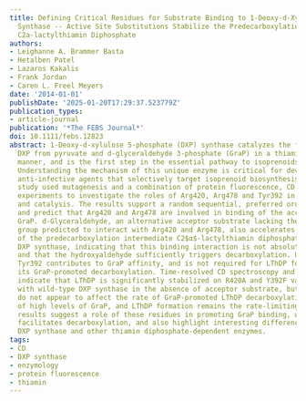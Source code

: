 ```yaml
---
title: Defining Critical Residues for Substrate Binding to 1-Deoxy-d-Xylulose 5-Phosphate
  Synthase -- Active Site Substitutions Stabilize the Predecarboxylation Intermediate
  C2a-lactylthiamin Diphosphate
authors:
- Leighanne A. Brammer Basta
- Hetalben Patel
- Lazaros Kakalis
- Frank Jordan
- Caren L. Freel Meyers
date: '2014-01-01'
publishDate: '2025-01-20T17:29:37.523779Z'
publication_types:
- article-journal
publication: '*The FEBS Journal*'
doi: 10.1111/febs.12823
abstract: 1-Deoxy-d-xylulose 5-phosphate (DXP) synthase catalyzes the formation of
  DXP from pyruvate and d-glyceraldehyde 3-phosphate (GraP) in a thiamin diphosphate-dependent
  manner, and is the first step in the essential pathway to isoprenoids in human pathogens.
  Understanding the mechanism of this unique enzyme is critical for developing new
  anti-infective agents that selectively target isoprenoid biosynthesis. The present
  study used mutagenesis and a combination of protein fluorescence, CD and kinetics
  experiments to investigate the roles of Arg420, Arg478 and Tyr392 in substrate binding
  and catalysis. The results support a random sequential, preferred order mechanism,
  and predict that Arg420 and Arg478 are involved in binding of the acceptor substrate,
  GraP. d-Glyceraldehyde, an alternative acceptor substrate lacking the phosphoryl
  group predicted to interact with Arg420 and Arg478, also accelerates decarboxylation
  of the predecarboxylation intermediate C2$α$-lactylthiamin diphosphate (LThDP) on
  DXP synthase, indicating that this binding interaction is not absolutely required,
  and that the hydroxyaldehyde sufficiently triggers decarboxylation. Unexpectedly,
  Tyr392 contributes to GraP affinity, and is not required for LThDP formation or
  its GraP-promoted decarboxylation. Time-resolved CD spectroscopy and NMR experiments
  indicate that LThDP is significantly stabilized on R420A and Y392F variants as compared
  with wild-type DXP synthase in the absence of acceptor substrate, but these substitutions
  do not appear to affect the rate of GraP-promoted LThDP decarboxylation in the presence
  of high levels of GraP, and LThDP formation remains the rate-limiting step. These
  results suggest a role of these residues in promoting GraP binding, which in turn
  facilitates decarboxylation, and also highlight interesting differences between
  DXP synthase and other thiamin diphosphate-dependent enzymes.
tags:
- CD
- DXP synthase
- enzymology
- protein fluorescence
- thiamin
---
```

